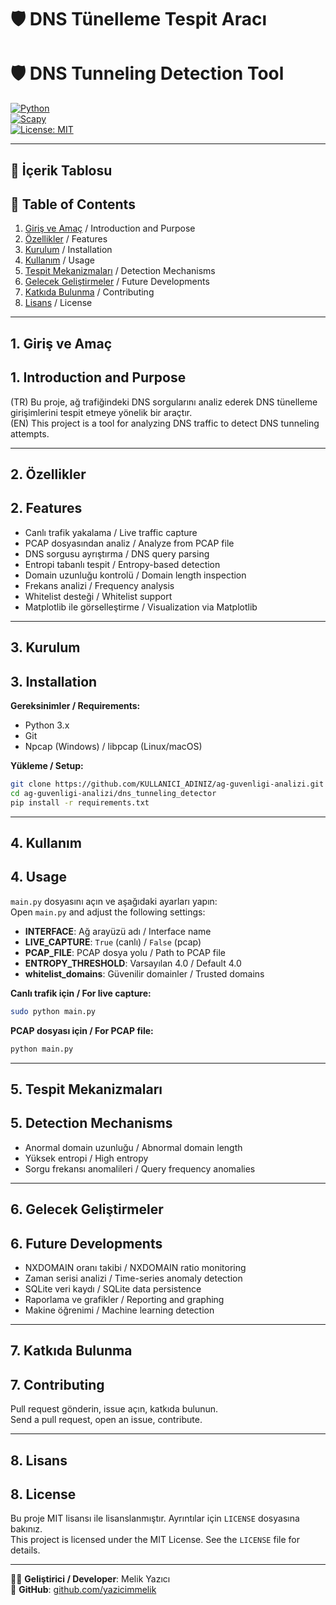 # 🛡️ DNS Tünelleme Tespit Aracı  
# 🛡️ DNS Tunneling Detection Tool

[![Python](https://img.shields.io/badge/Python-3.x-blue.svg)](https://www.python.org/)  
[![Scapy](https://img.shields.io/badge/Scapy-2.x-green.svg)](https://scapy.net/)  
[![License: MIT](https://img.shields.io/badge/License-MIT-yellow.svg)](https://opensource.org/licenses/MIT)

---

## 📑 İçerik Tablosu  
## 📑 Table of Contents

1. [Giriş ve Amaç](#1-giriş-ve-amaç) / Introduction and Purpose  
2. [Özellikler](#2-özellikler) / Features  
3. [Kurulum](#3-kurulum) / Installation  
4. [Kullanım](#4-kullanım) / Usage  
5. [Tespit Mekanizmaları](#5-tespit-mekanizmaları) / Detection Mechanisms  
6. [Gelecek Geliştirmeler](#6-gelecek-geliştirmeler) / Future Developments  
7. [Katkıda Bulunma](#7-katkıda-bulunma) / Contributing  
8. [Lisans](#8-lisans) / License

---

## 1. Giriş ve Amaç  
## 1. Introduction and Purpose

(TR) Bu proje, ağ trafiğindeki DNS sorgularını analiz ederek DNS tünelleme girişimlerini tespit etmeye yönelik bir araçtır.  
(EN) This project is a tool for analyzing DNS traffic to detect DNS tunneling attempts.

---

## 2. Özellikler  
## 2. Features

- Canlı trafik yakalama / Live traffic capture  
- PCAP dosyasından analiz / Analyze from PCAP file  
- DNS sorgusu ayrıştırma / DNS query parsing  
- Entropi tabanlı tespit / Entropy-based detection  
- Domain uzunluğu kontrolü / Domain length inspection  
- Frekans analizi / Frequency analysis  
- Whitelist desteği / Whitelist support  
- Matplotlib ile görselleştirme / Visualization via Matplotlib

---

## 3. Kurulum  
## 3. Installation

**Gereksinimler / Requirements:**

- Python 3.x  
- Git  
- Npcap (Windows) / libpcap (Linux/macOS)

**Yükleme / Setup:**

```bash
git clone https://github.com/KULLANICI_ADINIZ/ag-guvenligi-analizi.git
cd ag-guvenligi-analizi/dns_tunneling_detector
pip install -r requirements.txt
```

---

## 4. Kullanım  
## 4. Usage

`main.py` dosyasını açın ve aşağıdaki ayarları yapın:  
Open `main.py` and adjust the following settings:

- **INTERFACE**: Ağ arayüzü adı / Interface name  
- **LIVE_CAPTURE**: `True` (canlı) / `False` (pcap)  
- **PCAP_FILE**: PCAP dosya yolu / Path to PCAP file  
- **ENTROPY_THRESHOLD**: Varsayılan 4.0 / Default 4.0  
- **whitelist_domains**: Güvenilir domainler / Trusted domains  

**Canlı trafik için / For live capture:**

```bash
sudo python main.py
```

**PCAP dosyası için / For PCAP file:**

```bash
python main.py
```

---

## 5. Tespit Mekanizmaları  
## 5. Detection Mechanisms

- Anormal domain uzunluğu / Abnormal domain length  
- Yüksek entropi / High entropy  
- Sorgu frekansı anomalileri / Query frequency anomalies  

---

## 6. Gelecek Geliştirmeler  
## 6. Future Developments

- NXDOMAIN oranı takibi / NXDOMAIN ratio monitoring  
- Zaman serisi analizi / Time-series anomaly detection  
- SQLite veri kaydı / SQLite data persistence  
- Raporlama ve grafikler / Reporting and graphing  
- Makine öğrenimi / Machine learning detection  

---

## 7. Katkıda Bulunma  
## 7. Contributing

Pull request gönderin, issue açın, katkıda bulunun.  
Send a pull request, open an issue, contribute.

---

## 8. Lisans  
## 8. License

Bu proje MIT lisansı ile lisanslanmıştır. Ayrıntılar için `LICENSE` dosyasına bakınız.  
This project is licensed under the MIT License. See the `LICENSE` file for details.

---

🧑‍💻 **Geliştirici / Developer**: Melik Yazıcı  
🔗 **GitHub**: [github.com/yazicimmelik](https://github.com/yazicimmelik)

